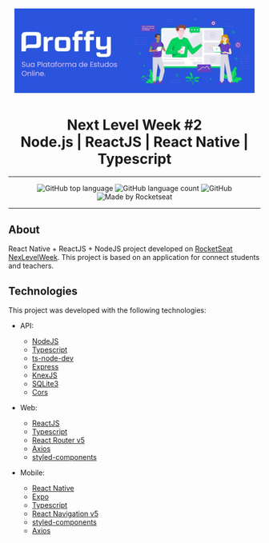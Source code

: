 <h1 align="center">
<img src="./github/proffylogoweb.JPG" width="480" alt="Proffy">
</h1>
<h1 align="center">
    Next Level Week #2</br>
    Node.js | ReactJS | React Native | Typescript
</h1>
<hr/>
<p align="center">
  <img alt="GitHub top language" src="https://img.shields.io/github/languages/top/ivanvieirace/nextlevelweek2?style=flat-square">
  <img alt="GitHub language count" src="https://img.shields.io/github/languages/count/ivanvieirace/nextlevelweek2?style=flat-square">
  <img alt="GitHub" src="https://img.shields.io/github/license/ivanvieirace/nextlevelweek2?style=flat-square"> 
  <img alt="Made by Rocketseat" src="https://img.shields.io/badge/made%20by-Rocketseat-%237519C1?style=flat-square"><br/>
  <!-- <a href="https://insomnia.rest/run/?label=nextlevelweek2&uri=https%3A%2F%2Fraw.githubusercontent.com%2FHigorSnt%2Fproffy%2Fmaster%2F.github%2FInsomnia.json" target="_blank"><img src="https://insomnia.rest/images/run.svg" alt="Run in Insomnia"></a> -->
</p>

<hr/>

## About

React Native + ReactJS + NodeJS project developed on [RocketSeat NexLevelWeek](https://nextlevelweek.com/). This project is based on an application for connect students and teachers.

## Technologies

This project was developed with the following technologies:

- API:

  - [NodeJS](https://nodejs.org/en/)
  - [Typescript](https://www.typescriptlang.org/)
  - [ts-node-dev](https://github.com/whitecolor/ts-node-dev)
  - [Express](https://expressjs.com/)
  - [KnexJS](http://knexjs.org/)
  - [SQLite3](https://www.npmjs.com/package/sqlite3)
  - [Cors](https://www.npmjs.com/package/cors)

- Web:

  - [ReactJS](https://reactjs.org/)
  - [Typescript](https://www.typescriptlang.org/)
  - [React Router v5](https://github.com/ReactTraining/react-router)
  - [Axios](https://github.com/axios/axios)
  - [styled-components](https://styled-components.com/)

- Mobile:

  - [React Native](https://reactnative.dev/)
  - [Expo](https://expo.io/)
  - [Typescript](https://www.typescriptlang.org/)
  - [React Navigation v5](https://reactnavigation.org/)
  - [styled-components](https://styled-components.com/)
  - [Axios](https://github.com/axios/axios)
